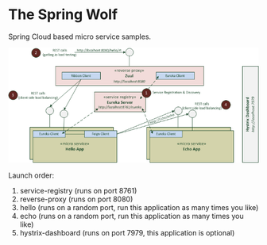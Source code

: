 The Spring Wolf
===============

Spring Cloud based micro service samples.

![Overview](/overview.png "Overview")

Launch order:
1. service-registry (runs on port 8761)
2. reverse-proxy (runs on port 8080)
3. hello (runs on a random port, run this application as many times you like)
4. echo (runs on a random port, run this application as many times you like)
5. hystrix-dashboard (runs on port 7979, this application is optional)

